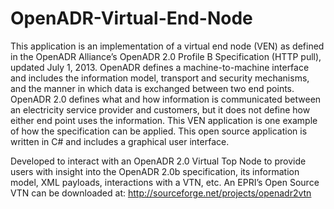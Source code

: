 # OpenADR-Virtual-End-Node
This application is an implementation of a virtual end node (VEN) as defined in the OpenADR Alliance’s OpenADR 2.0 Profile B Specification (HTTP pull), updated July 1, 2013. OpenADR defines a machine-to-machine interface and includes the information model, transport and security mechanisms, and the manner in which data is exchanged between two end points. OpenADR 2.0 defines what and how information is communicated between an electricity service provider and customers, but it does not define how either end point uses the information. This VEN application is one example of how the specification can be applied. This open source application is written in C# and includes a graphical user interface.

Developed to interact with an OpenADR 2.0 Virtual Top Node to provide users with insight into the OpenADR 2.0b specification, its information model, XML payloads, interactions with a VTN, etc. An EPRI’s Open Source VTN can be downloaded at: http://sourceforge.net/projects/openadr2vtn
